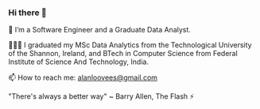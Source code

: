 ### Hi there 👋

🌱 I’m a Software Engineer and a Graduate Data Analyst.

👨🏽‍💻 I graduated my MSc Data Analytics from the Technological University of the Shannon, Ireland, and  BTech in Computer Science from Federal Institute of Science And Technology, India.

<!-- 🔭 I’m currently working on my final year BTech Project in Python, Django and React. -->

📫 How to reach me: alanloovees@gmail.com


"There's always a better way" ~ Barry Allen, The Flash ⚡

<!--
**AlanLoovees/AlanLoovees** is a ✨ _special_ ✨ repository because its `README.md` (this file) appears on your GitHub profile.

Here are some ideas to get you started:

- 🔭 I’m currently working on ...
- 🌱 I’m currently learning ...
- 👯 I’m looking to collaborate on ...
- 🤔 I’m looking for help with ...
- 💬 Ask me about ...
- 📫 How to reach me: ...
- 😄 Pronouns: ...
- ⚡ Fun fact: ...
-->
